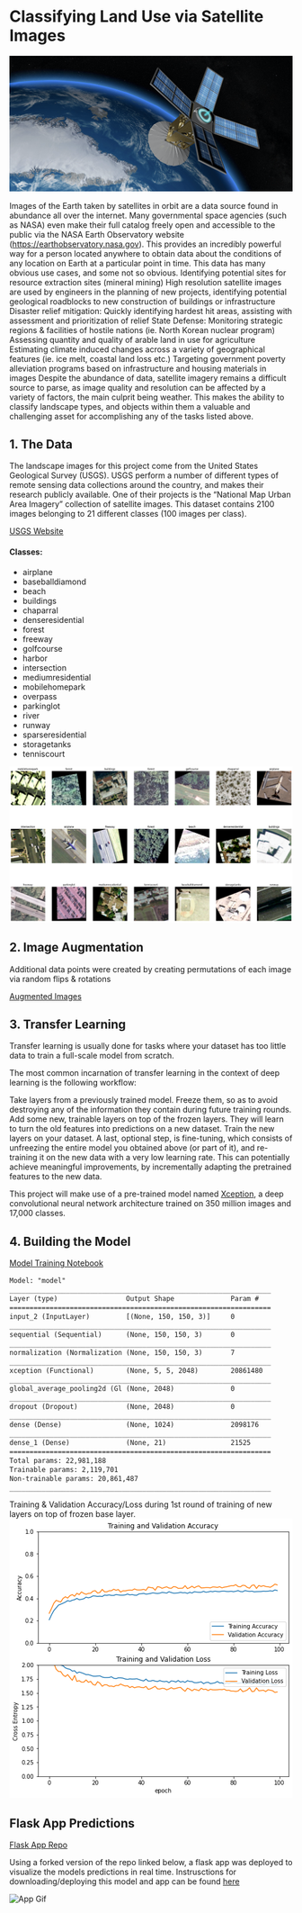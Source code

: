 # Classifying Land Use via Satellite Images
![cover_photo](satellite_image.png)

Images of the Earth taken by satellites in orbit are a data source found in abundance all over the internet. Many governmental space agencies (such as NASA) even make their full catalog freely open and accessible to the public via the NASA Earth Observatory website (https://earthobservatory.nasa.gov). This provides an incredibly powerful way for a person located anywhere to obtain data about the conditions of any location on Earth at a particular point in time. This data has many obvious use cases, and some not so obvious.
 Identifying potential sites for resource extraction sites (mineral mining)
High resolution satellite images are used by engineers in the planning of new projects, identifying potential geological roadblocks to new construction of buildings or infrastructure 
Disaster relief mitigation: Quickly identifying hardest hit areas, assisting with assessment and prioritization of relief 
State Defense: Monitoring strategic regions & facilities of hostile nations (ie. North Korean nuclear program)
Assessing quantity and quality of arable land in use for agriculture  
Estimating climate induced changes across a variety of geographical features (ie. ice melt, coastal land loss etc.)
Targeting government poverty alleviation programs based on infrastructure and housing materials in images
Despite the abundance of data, satellite imagery remains a  difficult source to parse, as image quality and resolution can be affected by a variety of factors, the main culprit being weather. This makes the ability to classify landscape types, and objects within them a valuable and challenging asset for accomplishing any of the tasks listed above. 
	



## 1. The Data

The landscape images for this project come from the United States Geological Survey (USGS). USGS perform a number of different types of remote sensing data collections around the country, and makes their research publicly available. One of their projects is the “National Map Urban Area Imagery” collection of satellite images. This dataset contains 2100 images belonging to 21 different classes (100 images per class). 

[USGS Website](https://www.usgs.gov/products/data-and-tools/data-and-tools-topics)
#### Classes: 
- airplane
- baseballdiamond
- beach
- buildings
- chaparral
- denseresidential
- forest
- freeway
- golfcourse
- harbor
- intersection
- mediumresidential
- mobilehomepark
- overpass
- parkinglot
- river
- runway
- sparseresidential
- storagetanks
- tenniscourt

![Class Examples](examples.png)

## 2. Image Augmentation

Additional data points were created by creating permutations of each image via random flips & rotations

[Augmented Images](augmentations.png)

## 3. Transfer Learning

Transfer learning is usually done for tasks where your dataset has too little data to train a full-scale model from scratch.

The most common incarnation of transfer learning in the context of deep learning is the following workflow:

Take layers from a previously trained model.
Freeze them, so as to avoid destroying any of the information they contain during future training rounds.
Add some new, trainable layers on top of the frozen layers. They will learn to turn the old features into predictions on a new dataset.
Train the new layers on your dataset.
A last, optional step, is fine-tuning, which consists of unfreezing the entire model you obtained above (or part of it), and re-training it on the new data with a very low learning rate. This can potentially achieve meaningful improvements, by incrementally adapting the pretrained features to the new data.

This project will make use of a pre-trained model named [Xception](https://keras.io/api/applications/xception/), a deep convolutional neural network architecture trained on 350 million images and 17,000 classes.



## 4. Building the Model

[Model Training Notebook](Land_Use_Classification_2_0.ipynb)

```
Model: "model"
_________________________________________________________________
Layer (type)                 Output Shape              Param #   
=================================================================
input_2 (InputLayer)         [(None, 150, 150, 3)]     0         
_________________________________________________________________
sequential (Sequential)      (None, 150, 150, 3)       0         
_________________________________________________________________
normalization (Normalization (None, 150, 150, 3)       7         
_________________________________________________________________
xception (Functional)        (None, 5, 5, 2048)        20861480  
_________________________________________________________________
global_average_pooling2d (Gl (None, 2048)              0         
_________________________________________________________________
dropout (Dropout)            (None, 2048)              0         
_________________________________________________________________
dense (Dense)                (None, 1024)              2098176   
_________________________________________________________________
dense_1 (Dense)              (None, 21)                21525     
=================================================================
Total params: 22,981,188
Trainable params: 2,119,701
Non-trainable params: 20,861,487
_________________________________________________________________
```

Training & Validation Accuracy/Loss during 1st round of training of new layers on top of frozen base layer.
![Accuracy & Loss](first_training_round.png)





## Flask App Predictions
[Flask App Repo](https://github.com/mtobeiyf/keras-flask-deploy-webapp)

Using a forked version of the repo linked below, a flask app was deployed to visualize the models predictions in real time. Instrusctions for downloading/deploying this model and app can be found [here](https://github.com/KevinmKrieg/satellite-image-classification/blob/main/flask_webapp/README.md)

![App Gif](https://j.gifs.com/w0rxMX.gif)


